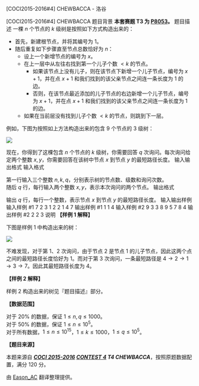 



[COCI2015-2016#4] CHEWBACCA - 洛谷














[COCI2015-2016#4] CHEWBACCA
题目背景
**本套赛题 T3 为 [P8053](https://www.luogu.com.cn/problem/P8053)。**
题目描述
一棵 $n$ 个节点的 $k$ 级树是按照如下方式构造出来的：

- 首先，新建根节点，并将其编号为 $1$。
- 随后重复如下步骤直至节点总数恰好为 $n$：
  - 设上一个新增节点的编号为 $x$。
  - 在上一层中从左往右找到第一个儿子个数 $<k$ 的节点。
    - 如果该节点上没有儿子，则在该节点下新增一个儿子节点，编号为 $x+1$，并在点 $x+1$ 和我们找到的该父亲节点之间连一条长度为 $1$ 的边。
    - 否则，在该节点最近添加的儿子节点的右边新增一个儿子节点，编号为 $x+1$，并在点 $x+1$ 和我们找到的该父亲节点之间连一条长度为 $1$ 的边。
  - 如果在当前层没有找到儿子个数 $<k$ 的节点，则跳到下一层。

例如，下图为按照如上方法构造出来的包含 $9$ 个节点的 $3$ 级树：

![](https://cdn.luogu.com.cn/upload/image_hosting/ex7c671v.png)

现在，你得到了这棵包含 $n$ 个节点的 $k$ 级树，你需要回答 $q$ 次询问。每次询问给定两个整数 $x,y$，你需要回答在该树中节点 $x$ 到节点 $y$ 的最短路径长度。
输入输出格式
输入格式

第一行输入三个整数 $n,k,q$，分别表示树的节点数、级数和询问次数。  
随后 $q$ 行，每行输入两个整数 $x,y$，表示本次询问的两个节点。
输出格式

输出 $q$ 行，每行一个整数，表示节点 $x$ 到节点 $y$ 的最短路径长度。
输入输出样例
输入样例 #1
7 2 3
1 2
2 1
4 7
输出样例 #1
1
1
4
输入样例 #2
9 3 3
8 9
5 7
8 4
输出样例 #2
2
2
3
说明
**【样例 1 解释】**

下图是样例 1 中构造出来的树：

![](https://cdn.luogu.com.cn/upload/image_hosting/v7semhvp.png)

不难发现，对于第 $1$、$2$ 次询问，由于节点 $2$ 是节点 $1$ 的儿子节点，因此这两个点之间的最短路径长度恰好为 $1$。而对于第 $3$ 次询问，一条最短路径是 $4\rightarrow 2\rightarrow 1\rightarrow 3\rightarrow 7$。因此其最短路径长度为 $4$。

**【样例 2 解释】**

样例 2 构造出来的树见『题目描述』部分。

**【数据范围】**

对于 $20\%$ 的数据，保证 $1\leqslant n,q\leqslant 1000$。  
对于 $50\%$ 的数据，保证 $1\leqslant n\leqslant 10^5$。  
对于所有数据，$1\leqslant n\leqslant 10^{15}$，$1\leqslant k\leqslant 1000$，$1\leqslant q\leqslant 10^5$。

**【题目来源】**

本题来源自 **_[COCI 2015-2016](https://hsin.hr/coci/archive/2015_2016/) [CONTEST 4](https://hsin.hr/coci/archive/2015_2016/contest4_tasks.pdf) T4 CHEWBACCA_**，按照原题数据配置，满分 $120$ 分。

由 [Eason_AC](https://www.luogu.com.cn/user/112917) 翻译整理提供。







